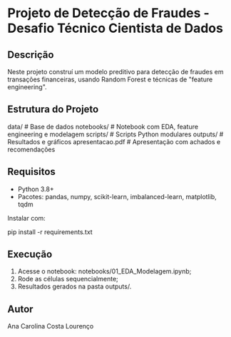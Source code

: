 # Projeto de Detecção de Fraudes - Desafio Técnico Cientista de Dados 

## Descrição
Neste projeto construí um modelo preditivo para detecção de fraudes em transações financeiras, usando Random Forest e técnicas de "feature engineering".

## Estrutura do Projeto

data/ # Base de dados
notebooks/ # Notebook com EDA, feature engineering e modelagem
scripts/ # Scripts Python modulares
outputs/ # Resultados e gráficos
apresentacao.pdf # Apresentação com achados e recomendações

## Requisitos
- Python 3.8+
- Pacotes: pandas, numpy, scikit-learn, imbalanced-learn, matplotlib, tqdm

Instalar com:

pip install -r requirements.txt

## Execução
1. Acesse o notebook: notebooks/01_EDA_Modelagem.ipynb;
2. Rode as células sequencialmente;
3. Resultados gerados na pasta outputs/.

## Autor
Ana Carolina Costa Lourenço
